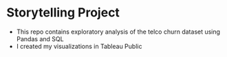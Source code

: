 # Storytelling Project 

- This repo contains exploratory analysis of the telco churn dataset using Pandas and SQL
- I created my visualizations in Tableau Public
